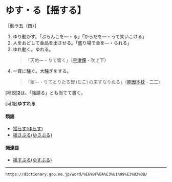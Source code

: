 # ゆす・る【揺する】

［動ラ五（四）］
1. ゆり動かす。「ぶらんこを―・る」「からだを―・って笑いこける」
2. 人をおどして金品を出させる。「盛り場で金を―・られる」
3. ゆれ動く。ゆれる。    
    >「天地―・りて響く」〈[宇津保](https://dictionary.goo.ne.jp/word/%E5%AE%87%E6%B4%A5%E4%BF%9D%E7%89%A9%E8%AA%9E/#jn-19844)・吹上下〉
4. 一斉に騒ぐ。大騒ぎをする。    
    >「家―・りてとりたる聟 (むこ) の来ずなりぬる」〈[能因本枕](https://dictionary.goo.ne.jp/word/%E6%9E%95%E8%8D%89%E5%AD%90/#jn-207654)・二二〉
        

\[補説\]**2**は、「強請る」とも当てて書く。

\[可能\]**ゆすれる**

#### 類語

-   [揺らす(ゆらす)](https://dictionary.goo.ne.jp/word/%E6%8F%BA%E3%82%89%E3%81%99/#jn-225835)
-   [揺さぶる(ゆさぶる)](https://dictionary.goo.ne.jp/word/%E6%8F%BA%E3%81%95%E6%8C%AF%E3%82%8B/#jn-225256)

#### 関連語

-   [揺すぶる(ゆすぶる)](https://dictionary.goo.ne.jp/word/%E6%8F%BA%E3%81%99%E6%8C%AF%E3%82%8B/#jn-225319)

---
`https://dictionary.goo.ne.jp/word/%E6%8F%BA%E3%81%99%E3%82%8B/`